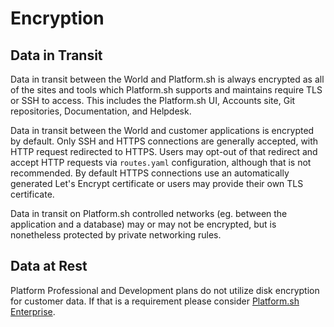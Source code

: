 # Encryption

## Data in Transit

Data in transit between the World and Platform.sh is always encrypted as all of the sites and tools which Platform.sh supports and maintains require TLS or SSH to access. This includes the Platform.sh UI, Accounts site, Git repositories, Documentation, and Helpdesk.

Data in transit between the World and customer applications is encrypted by default. Only SSH and HTTPS connections are generally accepted, with HTTP request redirected to HTTPS. Users may opt-out of that redirect and accept HTTP requests via `routes.yaml` configuration, although that is not recommended. By default HTTPS connections use an automatically generated Let's Encrypt certificate or users may provide their own TLS certificate.

Data in transit on Platform.sh controlled networks (eg. between the application and a database) may or may not be encrypted, but is nonetheless protected by private networking rules.

## Data at Rest

Platform Professional and Development plans do not utilize disk encryption for customer data. If that is a requirement please consider [Platform.sh Enterprise](https://ent.docs.platform.sh/).
